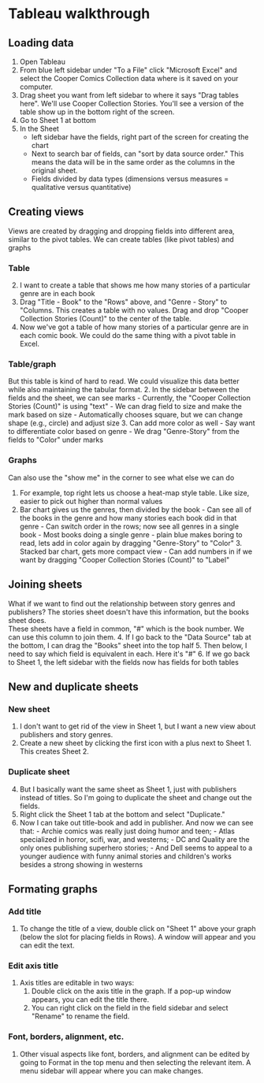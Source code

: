 # Tableau walkthrough
## Loading data
1. Open Tableau
2. From blue left sidebar under "To a File" click "Microsoft Excel" and select the Cooper Comics Collection data where is it saved on your computer.
3. Drag sheet you want from left sidebar to where it says "Drag tables here". We'll use Cooper Collection Stories. You'll see a version of the table show up in the bottom right of the screen.
4. Go to Sheet 1 at bottom
5. In the Sheet
	- left sidebar have the fields, right part of the screen for creating the chart
	- Next to search bar of fields, can "sort by data source order." This means the data will be in the same order as the columns in the original sheet.
	- Fields divided by data types (dimensions versus measures = qualitative versus quantitative)

## Creating views
Views are created by dragging and dropping fields into different area, similar to the pivot tables. We can create tables (like pivot tables) and graphs

### Table
2. I want to create a table that shows me how many stories of a particular genre are in each book
3. Drag "Title - Book" to the "Rows" above, and "Genre - Story" to "Columns. This creates a table with no values. Drag and drop "Cooper Collection Stories (Count)" to the center of the table.
6. Now we've got a table of how many stories of a particular genre are in each comic book. We could do the same thing with a pivot table in Excel.

### Table/graph
But this table is kind of hard to read. We could visualize this data better while also maintaining the tabular format.
2. In the sidebar between the fields and the sheet, we can see marks
		- Currently, the "Cooper Collection Stories (Count)" is using "text"
		- We can drag field to size and make the mark based on size
		- Automatically chooses square, but we can change shape (e.g., circle) and adjust size
3. Can add more color as well
		- Say want to differentiate color based on genre
		- We drag "Genre-Story" from the fields to "Color" under marks

### Graphs
Can also use the "show me" in the corner to see what else we can do
1. For example, top right lets us choose a heat-map style table. Like size, easier to pick out higher than normal values
2. Bar chart gives us the genres, then divided by the book
		- Can see all of the books in the genre and how many stories each book did in that genre
		- Can switch order in the rows; now see all genres in a single book
			- Most books doing a single genre
			- plain blue makes boring to read, lets add in color again by dragging "Genre-Story" to "Color"
	3. Stacked bar chart, gets more compact view
		- Can add numbers in if we want by dragging "Cooper Collection Stories (Count)" to "Label"

## Joining sheets
What if we want to find out the relationship between story genres and publishers? The stories sheet doesn't have this information, but the books sheet does.  
These sheets have a field in common, "#" which is the book number. We can use this column to join them.
4. If I go back to the "Data Source" tab at the bottom, I can drag the "Books" sheet into the top half
5. Then below, I need to say which field is equivalent in each. Here it's "#"
6. If we go back to Sheet 1, the left sidebar with the fields now has fields for both tables


## New and duplicate sheets
### New sheet
1. I don't want to get rid of the view in Sheet 1, but I want a new view about publishers and story genres.
2. Create a new sheet by clicking the first icon with a plus next to Sheet 1. This creates Sheet 2.

### Duplicate sheet
4. But I basically want the same sheet as Sheet 1, just with publishers instead of titles. So I'm going to duplicate the sheet and change out the fields.
5. Right click the Sheet 1 tab at the bottom and select "Duplicate."
6. Now I can take out title-book and add in publisher. And now we can see that:
			- Archie comics was really just doing humor and teen; 
			- Atlas specialized in horror, scifi, war, and westerns; 
			- DC and Quality are the only ones publishing superhero stories; 
			- And Dell seems to appeal to a younger audience with funny animal stories and children's works besides a strong showing in westerns

## Formating graphs

### Add title
1. To change the title of a view, double click on "Sheet 1" above your graph (below the slot for placing fields in Rows). A window will appear and you can edit the text.
### Edit axis title
1. Axis titles are editable in two ways:
    1. Double click on the axis title in the graph. If a pop-up window appears, you can edit the title there.
    2. You can right click on the field in the field sidebar and select "Rename" to rename the field.

### Font, borders, alignment, etc.
1. Other visual aspects like font, borders, and alignment can be edited by going to Format in the top menu and then selecting the relevant item. A menu sidebar will appear where you can make changes.
